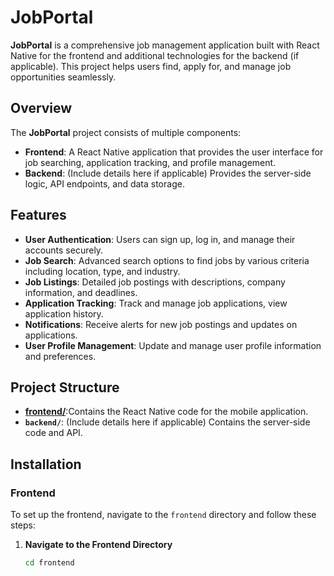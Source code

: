 # JobPortal

**JobPortal** is a comprehensive job management application built with React Native for the frontend and additional technologies for the backend (if applicable). This project helps users find, apply for, and manage job opportunities seamlessly.

## Overview

The **JobPortal** project consists of multiple components:

- **Frontend**: A React Native application that provides the user interface for job searching, application tracking, and profile management.
- **Backend**: (Include details here if applicable) Provides the server-side logic, API endpoints, and data storage.

## Features

- **User Authentication**: Users can sign up, log in, and manage their accounts securely.
- **Job Search**: Advanced search options to find jobs by various criteria including location, type, and industry.
- **Job Listings**: Detailed job postings with descriptions, company information, and deadlines.
- **Application Tracking**: Track and manage job applications, view application history.
- **Notifications**: Receive alerts for new job postings and updates on applications.
- **User Profile Management**: Update and manage user profile information and preferences.

## Project Structure

- **[frontend/](./JobPortal/frontend/README.md)**:Contains the React Native code for the mobile application.
- **`backend/`**: (Include details here if applicable) Contains the server-side code and API.

## Installation

### Frontend

To set up the frontend, navigate to the `frontend` directory and follow these steps:

1. **Navigate to the Frontend Directory**
   ```bash
   cd frontend
   ```
